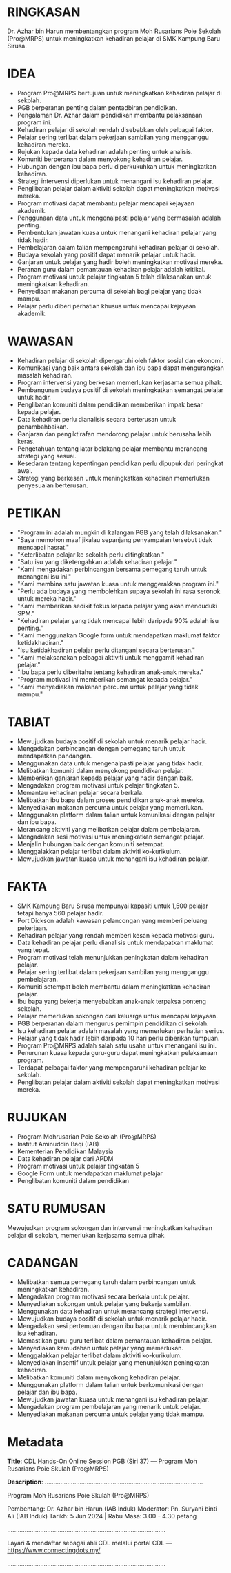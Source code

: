 # RINGKASAN
Dr. Azhar bin Harun membentangkan program Moh Rusarians Poie Sekolah (Pro@MRPS) untuk meningkatkan kehadiran pelajar di SMK Kampung Baru Sirusa.

# IDEA
- Program Pro@MRPS bertujuan untuk meningkatkan kehadiran pelajar di sekolah.
- PGB berperanan penting dalam pentadbiran pendidikan.
- Pengalaman Dr. Azhar dalam pendidikan membantu pelaksanaan program ini.
- Kehadiran pelajar di sekolah rendah disebabkan oleh pelbagai faktor.
- Pelajar sering terlibat dalam pekerjaan sambilan yang mengganggu kehadiran mereka.
- Rujukan kepada data kehadiran adalah penting untuk analisis.
- Komuniti berperanan dalam menyokong kehadiran pelajar.
- Hubungan dengan ibu bapa perlu diperkukuhkan untuk meningkatkan kehadiran.
- Strategi intervensi diperlukan untuk menangani isu kehadiran pelajar.
- Penglibatan pelajar dalam aktiviti sekolah dapat meningkatkan motivasi mereka.
- Program motivasi dapat membantu pelajar mencapai kejayaan akademik.
- Penggunaan data untuk mengenalpasti pelajar yang bermasalah adalah penting.
- Pembentukan jawatan kuasa untuk menangani kehadiran pelajar yang tidak hadir.
- Pembelajaran dalam talian mempengaruhi kehadiran pelajar di sekolah.
- Budaya sekolah yang positif dapat menarik pelajar untuk hadir.
- Ganjaran untuk pelajar yang hadir boleh meningkatkan motivasi mereka.
- Peranan guru dalam pemantauan kehadiran pelajar adalah kritikal.
- Program motivasi untuk pelajar tingkatan 5 telah dilaksanakan untuk meningkatkan kehadiran.
- Penyediaan makanan percuma di sekolah bagi pelajar yang tidak mampu.
- Pelajar perlu diberi perhatian khusus untuk mencapai kejayaan akademik.

# WAWASAN
- Kehadiran pelajar di sekolah dipengaruhi oleh faktor sosial dan ekonomi.
- Komunikasi yang baik antara sekolah dan ibu bapa dapat mengurangkan masalah kehadiran.
- Program intervensi yang berkesan memerlukan kerjasama semua pihak.
- Pembangunan budaya positif di sekolah meningkatkan semangat pelajar untuk hadir.
- Penglibatan komuniti dalam pendidikan memberikan impak besar kepada pelajar.
- Data kehadiran perlu dianalisis secara berterusan untuk penambahbaikan.
- Ganjaran dan pengiktirafan mendorong pelajar untuk berusaha lebih keras.
- Pengetahuan tentang latar belakang pelajar membantu merancang strategi yang sesuai.
- Kesedaran tentang kepentingan pendidikan perlu dipupuk dari peringkat awal.
- Strategi yang berkesan untuk meningkatkan kehadiran memerlukan penyesuaian berterusan.

# PETIKAN
- "Program ini adalah mungkin di kalangan PGB yang telah dilaksanakan."
- "Saya memohon maaf jikalau sepanjang penyampaian tersebut tidak mencapai hasrat."
- "Keterlibatan pelajar ke sekolah perlu ditingkatkan."
- "Satu isu yang diketengahkan adalah kehadiran pelajar."
- "Kami mengadakan perbincangan bersama pemegang taruh untuk menangani isu ini."
- "Kami membina satu jawatan kuasa untuk menggerakkan program ini."
- "Perlu ada budaya yang membolehkan supaya sekolah ini rasa seronok untuk mereka hadir."
- "Kami memberikan sedikit fokus kepada pelajar yang akan menduduki SPM."
- "Kehadiran pelajar yang tidak mencapai lebih daripada 90% adalah isu penting."
- "Kami menggunakan Google form untuk mendapatkan maklumat faktor ketidakhadiran."
- "Isu ketidakhadiran pelajar perlu ditangani secara berterusan."
- "Kami melaksanakan pelbagai aktiviti untuk menggamit kehadiran pelajar."
- "Ibu bapa perlu diberitahu tentang kehadiran anak-anak mereka."
- "Program motivasi ini memberikan semangat kepada pelajar."
- "Kami menyediakan makanan percuma untuk pelajar yang tidak mampu."

# TABIAT
- Mewujudkan budaya positif di sekolah untuk menarik pelajar hadir.
- Mengadakan perbincangan dengan pemegang taruh untuk mendapatkan pandangan.
- Menggunakan data untuk mengenalpasti pelajar yang tidak hadir.
- Melibatkan komuniti dalam menyokong pendidikan pelajar.
- Memberikan ganjaran kepada pelajar yang hadir dengan baik.
- Mengadakan program motivasi untuk pelajar tingkatan 5.
- Memantau kehadiran pelajar secara berkala.
- Melibatkan ibu bapa dalam proses pendidikan anak-anak mereka.
- Menyediakan makanan percuma untuk pelajar yang memerlukan.
- Menggunakan platform dalam talian untuk komunikasi dengan pelajar dan ibu bapa.
- Merancang aktiviti yang melibatkan pelajar dalam pembelajaran.
- Mengadakan sesi motivasi untuk meningkatkan semangat pelajar.
- Menjalin hubungan baik dengan komuniti setempat.
- Menggalakkan pelajar terlibat dalam aktiviti ko-kurikulum.
- Mewujudkan jawatan kuasa untuk menangani isu kehadiran pelajar.

# FAKTA
- SMK Kampung Baru Sirusa mempunyai kapasiti untuk 1,500 pelajar tetapi hanya 560 pelajar hadir.
- Port Dickson adalah kawasan pelancongan yang memberi peluang pekerjaan.
- Kehadiran pelajar yang rendah memberi kesan kepada motivasi guru.
- Data kehadiran pelajar perlu dianalisis untuk mendapatkan maklumat yang tepat.
- Program motivasi telah menunjukkan peningkatan dalam kehadiran pelajar.
- Pelajar sering terlibat dalam pekerjaan sambilan yang mengganggu pembelajaran.
- Komuniti setempat boleh membantu dalam meningkatkan kehadiran pelajar.
- Ibu bapa yang bekerja menyebabkan anak-anak terpaksa ponteng sekolah.
- Pelajar memerlukan sokongan dari keluarga untuk mencapai kejayaan.
- PGB berperanan dalam mengurus pemimpin pendidikan di sekolah.
- Isu kehadiran pelajar adalah masalah yang memerlukan perhatian serius.
- Pelajar yang tidak hadir lebih daripada 10 hari perlu diberikan tumpuan.
- Program Pro@MRPS adalah salah satu usaha untuk menangani isu ini.
- Penurunan kuasa kepada guru-guru dapat meningkatkan pelaksanaan program.
- Terdapat pelbagai faktor yang mempengaruhi kehadiran pelajar ke sekolah.
- Penglibatan pelajar dalam aktiviti sekolah dapat meningkatkan motivasi mereka.

# RUJUKAN
- Program Mohrusarian Poie Sekolah (Pro@MRPS)
- Institut Aminuddin Baqi (IAB)
- Kementerian Pendidikan Malaysia
- Data kehadiran pelajar dari APDM
- Program motivasi untuk pelajar tingkatan 5
- Google Form untuk mendapatkan maklumat pelajar
- Penglibatan komuniti dalam pendidikan

# SATU RUMUSAN
Mewujudkan program sokongan dan intervensi meningkatkan kehadiran pelajar di sekolah, memerlukan kerjasama semua pihak.

# CADANGAN
- Melibatkan semua pemegang taruh dalam perbincangan untuk meningkatkan kehadiran.
- Mengadakan program motivasi secara berkala untuk pelajar.
- Menyediakan sokongan untuk pelajar yang bekerja sambilan.
- Menggunakan data kehadiran untuk merancang strategi intervensi.
- Mewujudkan budaya positif di sekolah untuk menarik pelajar hadir.
- Mengadakan sesi pertemuan dengan ibu bapa untuk membincangkan isu kehadiran.
- Memastikan guru-guru terlibat dalam pemantauan kehadiran pelajar.
- Menyediakan kemudahan untuk pelajar yang memerlukan.
- Menggalakkan pelajar terlibat dalam aktiviti ko-kurikulum.
- Menyediakan insentif untuk pelajar yang menunjukkan peningkatan kehadiran.
- Melibatkan komuniti dalam menyokong kehadiran pelajar.
- Menggunakan platform dalam talian untuk berkomunikasi dengan pelajar dan ibu bapa.
- Mewujudkan jawatan kuasa untuk menangani isu kehadiran pelajar.
- Mengadakan program pembelajaran yang menarik untuk pelajar.
- Menyediakan makanan percuma untuk pelajar yang tidak mampu.

# Metadata
**Title**: CDL Hands-On Online Session PGB (Siri 37) — Program Moh Rusarians Poie Skulah (Pro@MRPS)

**Description**: ...........................................................................................

Program Moh Rusarians Poie Skulah (Pro@MRPS)

Pembentang: Dr. Azhar bin Harun (IAB Induk)
Moderator: Pn. Suryani binti Ali (IAB Induk)
Tarikh:  5 Jun 2024   |   Rabu
Masa: 3.00 - 4.30 petang

...........................................................................................

Layari & mendaftar sebagai ahli CDL melalui portal CDL — https://www.connectingdots.my/

...........................................................................................